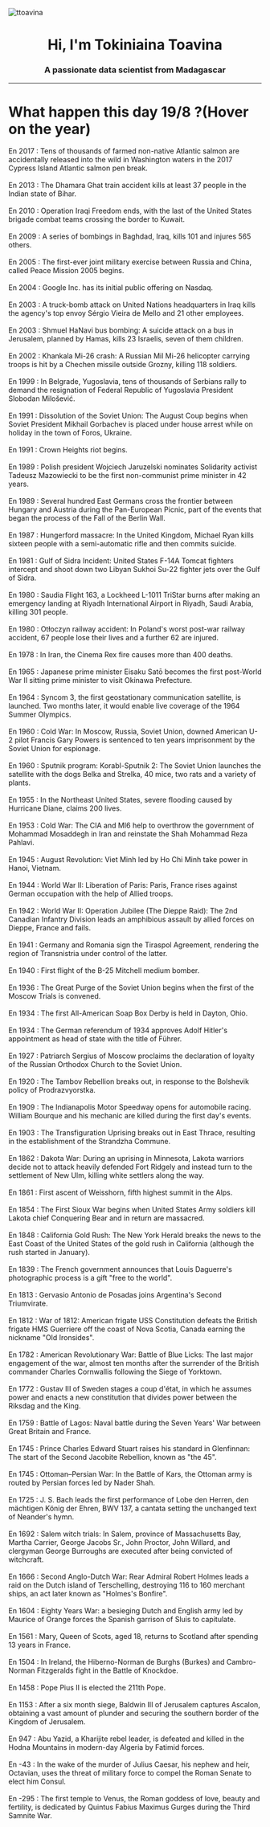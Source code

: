
<p align="left"> <img src="https://komarev.com/ghpvc/?username=ttoavina&label=Profile%20views&color=0e75b6&style=flat" alt="ttoavina" /> </p>
<h1 align="center">Hi, I'm Tokiniaina Toavina</h1>
<h3 align="center">A passionate data scientist from Madagascar</h3>
    
<hr/>
<h1> What happen this day 19/8 ?(Hover on the year)</h1>

En 2017 : Tens of thousands of farmed non-native Atlantic salmon are accidentally released into the wild in Washington waters in the 2017 Cypress Island Atlantic salmon pen break.
<br/><br/>
En 2013 : The Dhamara Ghat train accident kills at least 37 people in the Indian state of Bihar.
<br/><br/>
En 2010 : Operation Iraqi Freedom ends, with the last of the United States brigade combat teams crossing the border to Kuwait.
<br/><br/>
En 2009 : A series of bombings in Baghdad, Iraq, kills 101 and injures 565 others.
<br/><br/>
En 2005 : The first-ever joint military exercise between Russia and China, called Peace Mission 2005 begins.
<br/><br/>
En 2004 : Google Inc. has its initial public offering on Nasdaq.
<br/><br/>
En 2003 : A truck-bomb attack on United Nations headquarters in Iraq kills the agency's top envoy Sérgio Vieira de Mello and 21 other employees.
<br/><br/>
En 2003 : Shmuel HaNavi bus bombing: A suicide attack on a bus in Jerusalem, planned by Hamas, kills 23 Israelis, seven of them children.
<br/><br/>
En 2002 : Khankala Mi-26 crash: A Russian Mil Mi-26 helicopter carrying troops is hit by a Chechen missile outside Grozny, killing 118 soldiers.
<br/><br/>
En 1999 : In Belgrade, Yugoslavia, tens of thousands of Serbians rally to demand the resignation of Federal Republic of Yugoslavia President Slobodan Milošević.
<br/><br/>
En 1991 : Dissolution of the Soviet Union: The August Coup begins when Soviet President Mikhail Gorbachev is placed under house arrest while on holiday in the town of Foros, Ukraine.
<br/><br/>
En 1991 : Crown Heights riot begins.
<br/><br/>
En 1989 : Polish president Wojciech Jaruzelski nominates Solidarity activist Tadeusz Mazowiecki to be the first non-communist prime minister in 42 years.
<br/><br/>
En 1989 : Several hundred East Germans cross the frontier between Hungary and Austria during the Pan-European Picnic, part of the events that began the process of the Fall of the Berlin Wall.
<br/><br/>
En 1987 : Hungerford massacre: In the United Kingdom, Michael Ryan kills sixteen people with a semi-automatic rifle and then commits suicide.
<br/><br/>
En 1981 : Gulf of Sidra Incident: United States F-14A Tomcat fighters intercept and shoot down two Libyan Sukhoi Su-22 fighter jets over the Gulf of Sidra.
<br/><br/>
En 1980 : Saudia Flight 163, a Lockheed L-1011 TriStar burns after making an emergency landing at Riyadh International Airport in Riyadh, Saudi Arabia, killing 301 people.
<br/><br/>
En 1980 : Otłoczyn railway accident: In Poland's worst post-war railway accident, 67 people lose their lives and a further 62 are injured.
<br/><br/>
En 1978 : In Iran, the Cinema Rex fire causes more than 400 deaths.
<br/><br/>
En 1965 : Japanese prime minister Eisaku Satō becomes the first post-World War II sitting prime minister to visit Okinawa Prefecture.
<br/><br/>
En 1964 : Syncom 3, the first geostationary communication satellite, is launched. Two months later, it would enable live coverage of the 1964 Summer Olympics.
<br/><br/>
En 1960 : Cold War: In Moscow, Russia, Soviet Union, downed American U-2 pilot Francis Gary Powers is sentenced to ten years imprisonment by the Soviet Union for espionage.
<br/><br/>
En 1960 : Sputnik program: Korabl-Sputnik 2: The Soviet Union launches the satellite with the dogs Belka and Strelka, 40 mice, two rats and a variety of plants.
<br/><br/>
En 1955 : In the Northeast United States, severe flooding caused by Hurricane Diane, claims 200 lives.
<br/><br/>
En 1953 : Cold War: The CIA and MI6 help to overthrow the government of Mohammad Mosaddegh in Iran and reinstate the Shah Mohammad Reza Pahlavi.
<br/><br/>
En 1945 : August Revolution: Viet Minh led by Ho Chi Minh take power in Hanoi, Vietnam.
<br/><br/>
En 1944 : World War II: Liberation of Paris: Paris, France rises against German occupation with the help of Allied troops.
<br/><br/>
En 1942 : World War II: Operation Jubilee (The Dieppe Raid): The 2nd Canadian Infantry Division leads an amphibious assault by allied forces on Dieppe, France and fails.
<br/><br/>
En 1941 : Germany and Romania sign the Tiraspol Agreement, rendering the region of Transnistria under control of the latter.
<br/><br/>
En 1940 : First flight of the B-25 Mitchell medium bomber.
<br/><br/>
En 1936 : The Great Purge of the Soviet Union begins when the first of the Moscow Trials is convened.
<br/><br/>
En 1934 : The first All-American Soap Box Derby is held in Dayton, Ohio.
<br/><br/>
En 1934 : The German referendum of 1934 approves Adolf Hitler's appointment as head of state with the title of Führer.
<br/><br/>
En 1927 : Patriarch Sergius of Moscow proclaims the declaration of loyalty of the Russian Orthodox Church to the Soviet Union.
<br/><br/>
En 1920 : The Tambov Rebellion breaks out, in response to the Bolshevik policy of Prodrazvyorstka.
<br/><br/>
En 1909 : The Indianapolis Motor Speedway opens for automobile racing. William Bourque and his mechanic are killed during the first day's events.
<br/><br/>
En 1903 : The Transfiguration Uprising breaks out in East Thrace, resulting in the establishment of the Strandzha Commune.
<br/><br/>
En 1862 : Dakota War: During an uprising in Minnesota, Lakota warriors decide not to attack heavily defended Fort Ridgely and instead turn to the settlement of New Ulm, killing white settlers along the way.
<br/><br/>
En 1861 : First ascent of Weisshorn, fifth highest summit in the Alps.
<br/><br/>
En 1854 : The First Sioux War begins when United States Army soldiers kill Lakota chief Conquering Bear and in return are massacred.
<br/><br/>
En 1848 : California Gold Rush: The New York Herald breaks the news to the East Coast of the United States of the gold rush in California (although the rush started in January).
<br/><br/>
En 1839 : The French government announces that Louis Daguerre's photographic process is a gift "free to the world".
<br/><br/>
En 1813 : Gervasio Antonio de Posadas joins Argentina's Second Triumvirate.
<br/><br/>
En 1812 : War of 1812: American frigate USS Constitution defeats the British frigate HMS Guerriere off the coast of Nova Scotia, Canada earning the nickname "Old Ironsides".
<br/><br/>
En 1782 : American Revolutionary War: Battle of Blue Licks: The last major engagement of the war, almost ten months after the surrender of the British commander Charles Cornwallis following the Siege of Yorktown.
<br/><br/>
En 1772 : Gustav III of Sweden stages a coup d'état, in which he assumes power and enacts a new constitution that divides power between the Riksdag and the King.
<br/><br/>
En 1759 : Battle of Lagos: Naval battle during the Seven Years' War between Great Britain and France.
<br/><br/>
En 1745 : Prince Charles Edward Stuart raises his standard in Glenfinnan: The start of the Second Jacobite Rebellion, known as "the 45".
<br/><br/>
En 1745 : Ottoman–Persian War: In the Battle of Kars, the Ottoman army is routed by Persian forces led by Nader Shah.
<br/><br/>
En 1725 : J. S. Bach leads the first performance of Lobe den Herren, den mächtigen König der Ehren, BWV 137, a cantata setting the unchanged text of Neander's hymn.
<br/><br/>
En 1692 : Salem witch trials: In Salem, province of Massachusetts Bay, Martha Carrier, George Jacobs Sr., John Proctor, John Willard, and clergyman George Burroughs are executed after being convicted of witchcraft.
<br/><br/>
En 1666 : Second Anglo-Dutch War: Rear Admiral Robert Holmes leads a raid on the Dutch island of Terschelling, destroying 116 to 160 merchant ships, an act later known as "Holmes's Bonfire".
<br/><br/>
En 1604 : Eighty Years War: a besieging Dutch and English army led by Maurice of Orange forces the Spanish garrison of Sluis to capitulate.
<br/><br/>
En 1561 : Mary, Queen of Scots, aged 18, returns to Scotland after spending 13 years in France.
<br/><br/>
En 1504 : In Ireland, the Hiberno-Norman de Burghs (Burkes) and Cambro-Norman Fitzgeralds fight in the Battle of Knockdoe.
<br/><br/>
En 1458 : Pope Pius II is elected the 211th Pope.
<br/><br/>
En 1153 : After a six month siege, Baldwin III of Jerusalem captures Ascalon, obtaining a vast amount of plunder and securing the southern border of the Kingdom of Jerusalem.
<br/><br/>
En 947 : Abu Yazid, a Kharijite rebel leader, is defeated and killed in the Hodna Mountains in modern-day Algeria by Fatimid forces.
<br/><br/>
En -43 : In the wake of the murder of Julius Caesar, his nephew and heir, Octavian, uses the threat of military force to compel the Roman Senate to elect him Consul.
<br/><br/>
En -295 : The first temple to Venus, the Roman goddess of love, beauty and fertility, is dedicated by Quintus Fabius Maximus Gurges during the Third Samnite War.
<br/><br/>
